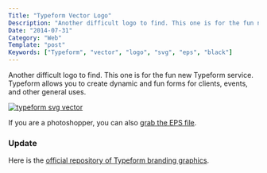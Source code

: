 ```yaml
---
Title: "Typeform Vector Logo"
Description: "Another difficult logo to find. This one is for the fun new Typeform service. Typeform allows you to create dynamic and fun forms for clients, events, and other general uses."
Date: "2014-07-31"
Category: "Web"
Template: "post"
Keywords: ["Typeform", "vector", "logo", "svg", "eps", "black"]
---
```


Another difficult logo to find. This one is for the fun new Typeform service. Typeform allows you to create dynamic and fun forms for clients, events, and other general uses.

<div class="center">
  <a href="/images/typeform.svg" title="typeform svg vector" target="_blank"><img alt="typeform svg vector" src="/images/typeform.svg" ></a>
</div>

If you are a photoshopper, you can also <a href="/images/typeform.eps" title="typeform eps vector" target="_blank">grab the EPS file</a>.

### Update

Here is the [official repository of Typeform branding graphics](http://bit.ly/WPjXfZ).

